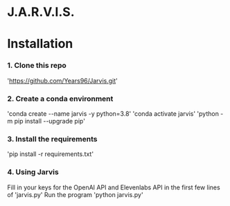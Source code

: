 # J.A.R.V.I.S.

# Installation
### 1. Clone this repo
'https://github.com/Years96/Jarvis.git'

### 2. Create a conda environment
'conda create --name jarvis -y python=3.8'
'conda activate jarvis'
'python -m pip install --upgrade pip'

### 3. Install the requirements
'pip install -r requirements.txt'

### 4. Using Jarvis
Fill in your keys for the OpenAI API and Elevenlabs API in the first few lines of 'jarvis.py'
Run the program
'python jarvis.py'
